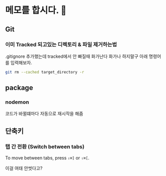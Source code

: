 # 메모를 합시다. 📝

## Git

### 이미 Tracked 되고있는 디렉토리 & 파일 제거하는법

.gitignore 추가했는데 tracked에서 안 빠질때 화가난다 화가나 하지말구 아래 명령어를 입력해보자.

``` bash
git rm --cached target_directory -r 
```

## package

### nodemon

코드가 바뀔떄마다 자동으로 재시작을 해줌

## 단축키

### 탭 간 전환 (Switch between tabs)

To move between tabs, press `⇧⌘]` or `⇧⌘[`.

이걸 여태 안썻다고?